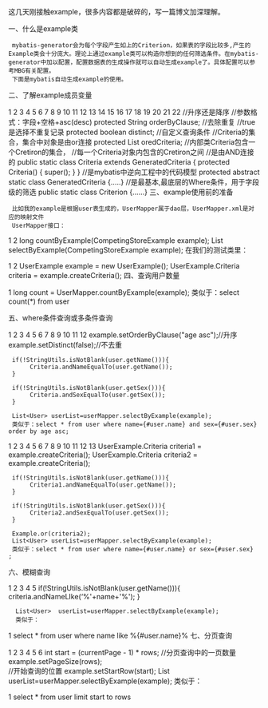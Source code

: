 这几天刚接触example，很多内容都是破碎的，写一篇博文加深理解。

一、什么是example类

     mybatis-generator会为每个字段产生如上的Criterion，如果表的字段比较多,产生的Example类会十分庞大。理论上通过example类可以构造你想到的任何筛选条件。在mybatis-generator中加以配置，配置数据表的生成操作就可以自动生成example了。具体配置可以参考MBG有关配置。
     下面是mybatis自动生成example的使用。

二、了解example成员变量

1
2
3
4
5
6
7
8
9
10
11
12
13
14
15
16
17
18
19
20
21
22
//升序还是降序
  //参数格式：字段+空格+asc(desc)
  protected String orderByClause;
  //去除重复
  //true是选择不重复记录
  protected boolean distinct;
  //自定义查询条件
  //Criteria的集合，集合中对象是由or连接
  protected List<Criteria> oredCriteria;
  //内部类Criteria包含一个Cretiron的集合，
  //每一个Criteria对象内包含的Cretiron之间
  //是由AND连接的
  public static class Criteria extends GeneratedCriteria {
   protected Criteria() {
    super(); 
   }
  }
  //是mybatis中逆向工程中的代码模型
  protected abstract static class GeneratedCriteria
  {…..}
  //是最基本,最底层的Where条件，用于字段级的筛选
  public static class Criterion {……}
三、example使用前的准备

     比如我的example是根据user表生成的，UserMapper属于dao层，UserMapper.xml是对应的映射文件
     UserMapper接口：

1
2
long countByExample(CompetingStoreExample example);
List<CompetingStore> selectByExample(CompetingStoreExample example);
    在我们的测试类里：

1
2
     UserExample example = new UserExample();
     UserExample.Criteria criteria = example.createCriteria();
四、查询用户数量

1
long count = UserMapper.countByExample(example);
      类似于：select count(*) from user

五、where条件查询或多条件查询

1
2
3
4
5
6
7
8
9
10
11
12
example.setOrderByClause("age asc");//升序
     example.setDistinct(false);//不去重
  
     if(!StringUtils.isNotBlank(user.getName())){
          Criteria.andNameEqualTo(user.getName());
     }
  
     if(!StringUtils.isNotBlank(user.getSex())){
          Criteria.andSexEqualTo(user.getSex());
     }
  
     List<User> userList=userMapper.selectByExample(example);
     类似于：select * from user where name={#user.name} and sex={#user.sex} order by age asc;

1
2
3
4
5
6
7
8
9
10
11
12
13
UserExample.Criteria criteria1 = example.createCriteria();
     UserExample.Criteria criteria2 = example.createCriteria();
  
     if(!StringUtils.isNotBlank(user.getName())){
          Criteria1.andNameEqualTo(user.getName());
     }
  
     if(!StringUtils.isNotBlank(user.getSex())){
          Criteria2.andSexEqualTo(user.getSex());
     }
  
     Example.or(criteria2);
     List<User> userList=userMapper.selectByExample(example);
     类似于：select * from user where name={#user.name} or sex={#user.sex} ;

六、模糊查询

1
2
3
4
5
      if(!StringUtils.isNotBlank(user.getName())){
           criteria.andNameLIke(‘%'+name+'%');
      }
  
      List<User>  userList=userMapper.selectByExample(example);
      类似于：

1
select * from user where name like %{#user.name}%
七、分页查询

1
2
3
4
5
6
        int start = (currentPage - 1) * rows;
        //分页查询中的一页数量
        example.setPageSize(rows);   
        //开始查询的位置
        example.setStartRow(start);
        List<User> userList=userMapper.selectByExample(example);
        类似于：

1
select * from user limit start to rows